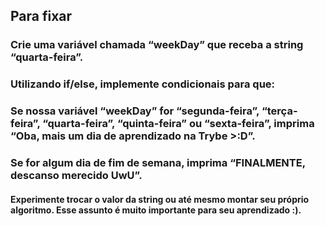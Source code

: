 ## Para fixar

### Crie uma variável chamada “weekDay” que receba a string “quarta-feira”.

### Utilizando if/else, implemente condicionais para que:

### Se nossa variável “weekDay” for “segunda-feira”, “terça-feira”, “quarta-feira”, “quinta-feira” ou “sexta-feira”, imprima “Oba, mais um dia de aprendizado na Trybe >:D”.

### Se for algum dia de fim de semana, imprima “FINALMENTE, descanso merecido UwU”.

#### Experimente trocar o valor da string ou até mesmo montar seu próprio algoritmo. Esse assunto é muito importante para seu aprendizado :).